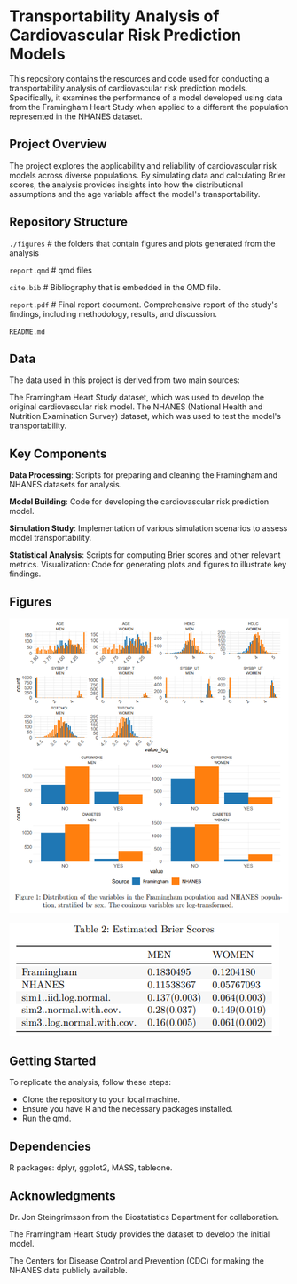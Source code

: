 # Transportability Analysis of Cardiovascular Risk Prediction Models

This repository contains the resources and code used for conducting a
transportability analysis of cardiovascular risk prediction models.
Specifically, it examines the performance of a model developed using
data from the Framingham Heart Study when applied to a different
the population represented in the NHANES dataset.

## Project Overview

The project explores the applicability and reliability of cardiovascular
risk models across diverse populations. By simulating data and
calculating Brier scores, the analysis provides insights into how the
distributional assumptions and the age variable affect the model's
transportability.

## Repository Structure


`./figures` # the folders that contain figures and plots generated from the analysis

`report.qmd` # qmd files 

`cite.bib` # Bibliography that is embedded in the QMD file.

`report.pdf` # Final report document. Comprehensive report of the study's findings, including
methodology, results, and discussion.

`README.md`


## Data

The data used in this project is derived from two main sources:

The Framingham Heart Study dataset, which was used to develop the
original cardiovascular risk model. The NHANES (National Health and
Nutrition Examination Survey) dataset, which was used to test the
model's transportability.

## Key Components

**Data Processing**: Scripts for preparing and cleaning the Framingham
and NHANES datasets for analysis.

**Model Building**: Code for developing the cardiovascular risk
prediction model.

**Simulation Study**: Implementation of various simulation scenarios to
assess model transportability.

**Statistical Analysis**: Scripts for computing Brier scores and other
relevant metrics. Visualization: Code for generating plots and figures
to illustrate key findings.

## Figures

![](Figures/dsitribution.png)

![](Figures/Briers.png)

## Getting Started

To replicate the analysis, follow these steps:

-   Clone the repository to your local machine.
-   Ensure you have R and the necessary packages installed.
-   Run the qmd.

## Dependencies

R packages: dplyr, ggplot2, MASS, tableone.

## Acknowledgments

Dr. Jon Steingrimsson from the Biostatistics Department for collaboration.

The Framingham Heart Study provides the dataset to develop the initial model.

The Centers for Disease Control and Prevention (CDC) for making the NHANES data publicly available.
